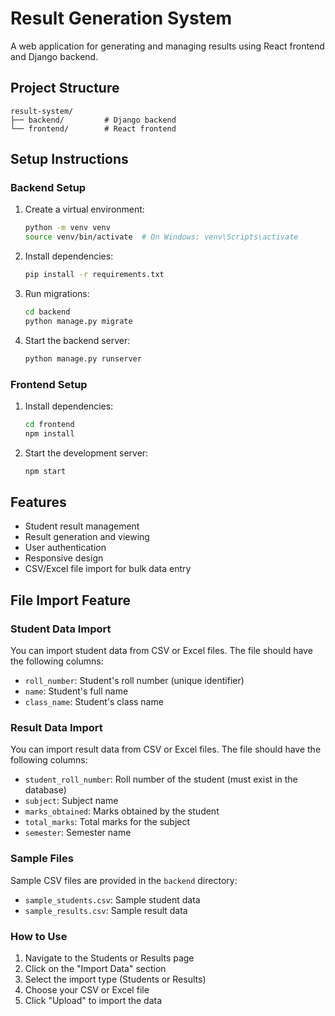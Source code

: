 # Result Generation System

A web application for generating and managing results using React frontend and Django backend.

## Project Structure
```
result-system/
├── backend/         # Django backend
└── frontend/        # React frontend
```

## Setup Instructions

### Backend Setup
1. Create a virtual environment:
   ```bash
   python -m venv venv
   source venv/bin/activate  # On Windows: venv\Scripts\activate
   ```

2. Install dependencies:
   ```bash
   pip install -r requirements.txt
   ```

3. Run migrations:
   ```bash
   cd backend
   python manage.py migrate
   ```

4. Start the backend server:
   ```bash
   python manage.py runserver
   ```

### Frontend Setup
1. Install dependencies:
   ```bash
   cd frontend
   npm install
   ```

2. Start the development server:
   ```bash
   npm start
   ```

## Features
- Student result management
- Result generation and viewing
- User authentication
- Responsive design
- CSV/Excel file import for bulk data entry

## File Import Feature

### Student Data Import
You can import student data from CSV or Excel files. The file should have the following columns:
- `roll_number`: Student's roll number (unique identifier)
- `name`: Student's full name
- `class_name`: Student's class name

### Result Data Import
You can import result data from CSV or Excel files. The file should have the following columns:
- `student_roll_number`: Roll number of the student (must exist in the database)
- `subject`: Subject name
- `marks_obtained`: Marks obtained by the student
- `total_marks`: Total marks for the subject
- `semester`: Semester name

### Sample Files
Sample CSV files are provided in the `backend` directory:
- `sample_students.csv`: Sample student data
- `sample_results.csv`: Sample result data

### How to Use
1. Navigate to the Students or Results page
2. Click on the "Import Data" section
3. Select the import type (Students or Results)
4. Choose your CSV or Excel file
5. Click "Upload" to import the data 